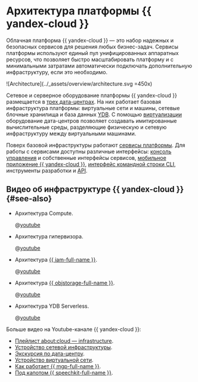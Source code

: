 # Архитектура платформы {{ yandex-cloud }}

Облачная платформа {{ yandex-cloud }} — это набор надежных и безопасных сервисов для решения любых бизнес-задач. Сервисы платформы используют единый пул унифицированных аппаратных ресурсов, что позволяет быстро масштабировать платформу и с минимальными затратами автоматически подключать дополнительную инфраструктуру, если это необходимо.

![Architecture](../_assets/overview/architecture.svg =450x)

Сетевое и серверное оборудование платформы {{ yandex-cloud }} размещается в [трех дата-центрах](concepts/geo-scope.md). На них работает базовая инфраструктура платформы: виртуальные сети и машины, сетевые блочные хранилища и база данных [YDB](https://ydb.tech). С помощью [виртуализации](../glossary/virtualization) оборудование дата-центров позволяет создавать имитированные вычислительные среды, разделяющие физическую и сетевую инфраструктуру между виртуальными машинами.

Поверх базовой инфраструктуры работают [сервисы платформы](concepts/services.md). Для работы с сервисами доступны различные интерфейсы: [консоль управления](../console/) и собственные интерфейсы сервисов, [мобильное приложение {{ yandex-cloud }}](mobile-app/index.md), [интерфейс командной строки CLI](../cli/), инструменты разработки и [API](api.md).


## Видео об инфраструктуре {{ yandex-cloud }} {#see-also}

* Архитектура Compute.

  @[youtube](https://www.youtube.com/watch?v=ynkFYOFHn_Q&list=PL1x4ET76A10aMRLrpxwRzrEg8pcFp8yUv&index=4)

* Архитектура гипервизора.

  @[youtube](https://www.youtube.com/watch?v=z4rm5fQw_8Y&list=PL1x4ET76A10aMRLrpxwRzrEg8pcFp8yUv&index=5)

* Архитектура [{{ iam-full-name }}](../iam/index.yaml).

  @[youtube](https://www.youtube.com/watch?v=JCu5WD1o9Is&list=PL1x4ET76A10aMRLrpxwRzrEg8pcFp8yUv&index=5)

* Архитектура [{{ objstorage-full-name }}](../storage/index.yaml).

  @[youtube](https://www.youtube.com/watch?v=NElTqVWM8WQ&list=PL1x4ET76A10aMRLrpxwRzrEg8pcFp8yUv&index=2)

* Архитектура YDB Serverless.

  @[youtube](https://www.youtube.com/watch?v=aL9NHR0i0Xs&list=PL1x4ET76A10aMRLrpxwRzrEg8pcFp8yUv&index=7)

Больше видео на Youtube-канале {{ yandex-cloud }}:

* [Плейлист about:cloud — infrastructure](https://www.youtube.com/playlist?list=PL1x4ET76A10aMRLrpxwRzrEg8pcFp8yUv).
* [Устройство сетевой инфраструктуры](https://youtu.be/4flMKfBKMd4?list=PL1x4ET76A10ZpAEZcRFNuTGhNQXAc8CNw).
* [Экскурсия по дата-центру](https://www.youtube.com/watch?v=xbNPpD43uvE).
* [Устройство виртуальной сети](https://www.youtube.com/watch?v=QsuBmnF2Wus&list=PL1x4ET76A10ZpAEZcRFNuTGhNQXAc8CNw&index=33).
* [Как работает {{ mgp-full-name }}](https://www.youtube.com/live/ec9hifUiMoE?feature=share).
* [Под капотом {{ speechkit-full-name }}](https://youtu.be/LVD104U4IjM).

